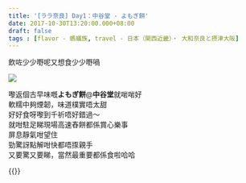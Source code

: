 ```yaml
---
title: '[ララ奈良] Day1：中谷堂 - よもぎ餅'
date: 2017-10-30T13:20:00.000+08:00
draft: false
tags : [flavor - 螞蟻族, travel - 日本（関西近畿）・ 大和奈良と摂津大阪]
---
```


飲咗少少嘢呢又想食少少嘢喎  

![](/images/nara1d.jpg)

嚟返個古早味嘅**よもぎ餅**@**中谷堂**就啱啱好  
軟糯中夠煙韌，味道樸實唔太甜  
好好食呀嚟到千祈唔好錯過～  
就咁駐足睇現場高速舂餅都係賞心樂事  
屏息靜氣咁望住  
勁驚訝點解咁快都唔揼親手  
又要驚又要睇，當然最重要都係食啦哈哈 
  
{{<nara>}}
